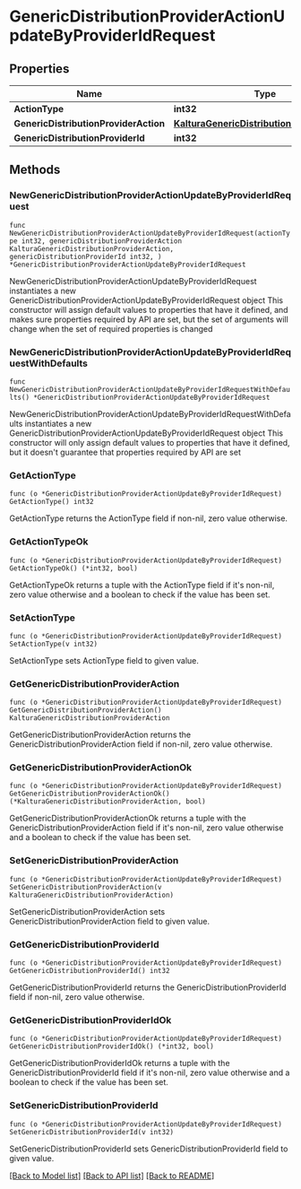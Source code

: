 # GenericDistributionProviderActionUpdateByProviderIdRequest

## Properties

Name | Type | Description | Notes
------------ | ------------- | ------------- | -------------
**ActionType** | **int32** |  | 
**GenericDistributionProviderAction** | [**KalturaGenericDistributionProviderAction**](KalturaGenericDistributionProviderAction.md) |  | 
**GenericDistributionProviderId** | **int32** |  | 

## Methods

### NewGenericDistributionProviderActionUpdateByProviderIdRequest

`func NewGenericDistributionProviderActionUpdateByProviderIdRequest(actionType int32, genericDistributionProviderAction KalturaGenericDistributionProviderAction, genericDistributionProviderId int32, ) *GenericDistributionProviderActionUpdateByProviderIdRequest`

NewGenericDistributionProviderActionUpdateByProviderIdRequest instantiates a new GenericDistributionProviderActionUpdateByProviderIdRequest object
This constructor will assign default values to properties that have it defined,
and makes sure properties required by API are set, but the set of arguments
will change when the set of required properties is changed

### NewGenericDistributionProviderActionUpdateByProviderIdRequestWithDefaults

`func NewGenericDistributionProviderActionUpdateByProviderIdRequestWithDefaults() *GenericDistributionProviderActionUpdateByProviderIdRequest`

NewGenericDistributionProviderActionUpdateByProviderIdRequestWithDefaults instantiates a new GenericDistributionProviderActionUpdateByProviderIdRequest object
This constructor will only assign default values to properties that have it defined,
but it doesn't guarantee that properties required by API are set

### GetActionType

`func (o *GenericDistributionProviderActionUpdateByProviderIdRequest) GetActionType() int32`

GetActionType returns the ActionType field if non-nil, zero value otherwise.

### GetActionTypeOk

`func (o *GenericDistributionProviderActionUpdateByProviderIdRequest) GetActionTypeOk() (*int32, bool)`

GetActionTypeOk returns a tuple with the ActionType field if it's non-nil, zero value otherwise
and a boolean to check if the value has been set.

### SetActionType

`func (o *GenericDistributionProviderActionUpdateByProviderIdRequest) SetActionType(v int32)`

SetActionType sets ActionType field to given value.


### GetGenericDistributionProviderAction

`func (o *GenericDistributionProviderActionUpdateByProviderIdRequest) GetGenericDistributionProviderAction() KalturaGenericDistributionProviderAction`

GetGenericDistributionProviderAction returns the GenericDistributionProviderAction field if non-nil, zero value otherwise.

### GetGenericDistributionProviderActionOk

`func (o *GenericDistributionProviderActionUpdateByProviderIdRequest) GetGenericDistributionProviderActionOk() (*KalturaGenericDistributionProviderAction, bool)`

GetGenericDistributionProviderActionOk returns a tuple with the GenericDistributionProviderAction field if it's non-nil, zero value otherwise
and a boolean to check if the value has been set.

### SetGenericDistributionProviderAction

`func (o *GenericDistributionProviderActionUpdateByProviderIdRequest) SetGenericDistributionProviderAction(v KalturaGenericDistributionProviderAction)`

SetGenericDistributionProviderAction sets GenericDistributionProviderAction field to given value.


### GetGenericDistributionProviderId

`func (o *GenericDistributionProviderActionUpdateByProviderIdRequest) GetGenericDistributionProviderId() int32`

GetGenericDistributionProviderId returns the GenericDistributionProviderId field if non-nil, zero value otherwise.

### GetGenericDistributionProviderIdOk

`func (o *GenericDistributionProviderActionUpdateByProviderIdRequest) GetGenericDistributionProviderIdOk() (*int32, bool)`

GetGenericDistributionProviderIdOk returns a tuple with the GenericDistributionProviderId field if it's non-nil, zero value otherwise
and a boolean to check if the value has been set.

### SetGenericDistributionProviderId

`func (o *GenericDistributionProviderActionUpdateByProviderIdRequest) SetGenericDistributionProviderId(v int32)`

SetGenericDistributionProviderId sets GenericDistributionProviderId field to given value.



[[Back to Model list]](../README.md#documentation-for-models) [[Back to API list]](../README.md#documentation-for-api-endpoints) [[Back to README]](../README.md)


